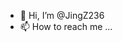 - 👋 Hi, I’m @JingZ236
- 📫 How to reach me ...

<!---
JingZ236/JingZ236 is a ✨ special ✨ repository because its `README.md` (this file) appears on your GitHub profile.
You can click the Preview link to take a look at your changes.
--->

